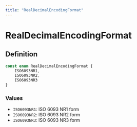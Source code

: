 ```yaml
---
title: "RealDecimalEncodingFormat"
---
```


# RealDecimalEncodingFormat

## Definition

```ts
const enum RealDecimalEncodingFormat {
	ISO6093NR1,
	ISO6093NR2,
	ISO6093NR3
}
```

### Values

- `ISO6093NR1`: ISO 6093 NR1 form
- `ISO6093NR2`: ISO 6093 NR2 form
- `ISO6093NR3`: ISO 6093 NR3 form
